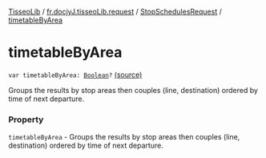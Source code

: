 [TisseoLib](../../index.md) / [fr.docjyJ.tisseoLib.request](../index.md) / [StopSchedulesRequest](index.md) / [timetableByArea](./timetable-by-area.md)

# timetableByArea

`var timetableByArea: `[`Boolean`](https://kotlinlang.org/api/latest/jvm/stdlib/kotlin/-boolean/index.html)`?` [(source)](https://github.com/docjyJ/TisseoLib/tree/master/src/main/kotlin/fr/docjyJ/tisseoLib/request/StopSchedulesRequest.kt#L38)

Groups the results by stop areas then couples (line, destination) ordered by time of next departure.

### Property

`timetableByArea` - Groups the results by stop areas then couples (line, destination) ordered by time of next departure.